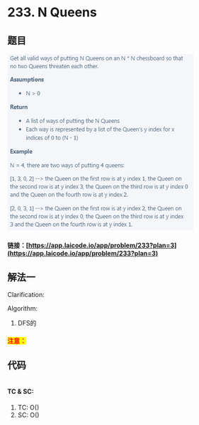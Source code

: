 # 233. N Queens

## 题目

![](<.gitbook/assets/image (124).png>)

#### 链接：[https://app.laicode.io/app/problem/233?plan=3](https://app.laicode.io/app/problem/233?plan=3)

## 解法一

Clarification:&#x20;

Algorithm:&#x20;

1. DFS的

#### <mark style="color:red;">注意：</mark>

## 代码

```java
```

#### TC & SC:&#x20;

1. TC: O()
2. SC: O()
